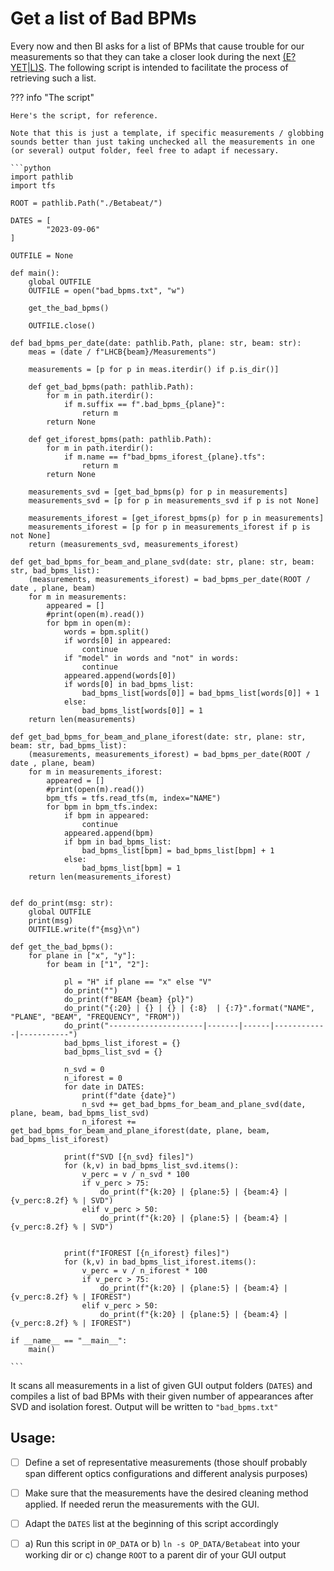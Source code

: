 # Get a list of Bad BPMs

Every now and then BI asks for a list of BPMs that cause trouble for our measurements so that they can take a closer look during the next [(E?YET|L)S](https://regex101.com/r/ShN5hC/3).
The following script is intended to facilitate the process of retrieving such a list.

??? info "The script"

    Here's the script, for reference.

    Note that this is just a template, if specific measurements / globbing sounds better than just taking unchecked all the measurements in one (or several) output folder, feel free to adapt if necessary.

    ```python
    import pathlib
    import tfs

    ROOT = pathlib.Path("./Betabeat/")

    DATES = [
            "2023-09-06"
    ]

    OUTFILE = None

    def main():
        global OUTFILE
        OUTFILE = open("bad_bpms.txt", "w")

        get_the_bad_bpms()

        OUTFILE.close()

    def bad_bpms_per_date(date: pathlib.Path, plane: str, beam: str):
        meas = (date / f"LHCB{beam}/Measurements")

        measurements = [p for p in meas.iterdir() if p.is_dir()]

        def get_bad_bpms(path: pathlib.Path):
            for m in path.iterdir():
                if m.suffix == f".bad_bpms_{plane}":
                    return m
            return None

        def get_iforest_bpms(path: pathlib.Path):
            for m in path.iterdir():
                if m.name == f"bad_bpms_iforest_{plane}.tfs":
                    return m
            return None

        measurements_svd = [get_bad_bpms(p) for p in measurements]
        measurements_svd = [p for p in measurements_svd if p is not None]

        measurements_iforest = [get_iforest_bpms(p) for p in measurements]
        measurements_iforest = [p for p in measurements_iforest if p is not None]
        return (measurements_svd, measurements_iforest)

    def get_bad_bpms_for_beam_and_plane_svd(date: str, plane: str, beam: str, bad_bpms_list):
        (measurements, measurements_iforest) = bad_bpms_per_date(ROOT / date , plane, beam)
        for m in measurements:
            appeared = []
            #print(open(m).read())
            for bpm in open(m):
                words = bpm.split()
                if words[0] in appeared:
                    continue
                if "model" in words and "not" in words:
                    continue
                appeared.append(words[0])
                if words[0] in bad_bpms_list:
                    bad_bpms_list[words[0]] = bad_bpms_list[words[0]] + 1
                else:
                    bad_bpms_list[words[0]] = 1
        return len(measurements)

    def get_bad_bpms_for_beam_and_plane_iforest(date: str, plane: str, beam: str, bad_bpms_list):
        (measurements, measurements_iforest) = bad_bpms_per_date(ROOT / date , plane, beam)
        for m in measurements_iforest:
            appeared = []
            #print(open(m).read())
            bpm_tfs = tfs.read_tfs(m, index="NAME")
            for bpm in bpm_tfs.index:
                if bpm in appeared:
                    continue
                appeared.append(bpm)
                if bpm in bad_bpms_list:
                    bad_bpms_list[bpm] = bad_bpms_list[bpm] + 1
                else:
                    bad_bpms_list[bpm] = 1
        return len(measurements_iforest)


    def do_print(msg: str):
        global OUTFILE
        print(msg)
        OUTFILE.write(f"{msg}\n")

    def get_the_bad_bpms():
        for plane in ["x", "y"]:
            for beam in ["1", "2"]:

                pl = "H" if plane == "x" else "V"
                do_print("")
                do_print(f"BEAM {beam} {pl}")
                do_print("{:20} | {} | {} | {:8}  | {:7}".format("NAME", "PLANE", "BEAM", "FREQUENCY", "FROM"))
                do_print("---------------------|-------|------|------------|-----------")
                bad_bpms_list_iforest = {}
                bad_bpms_list_svd = {}

                n_svd = 0
                n_iforest = 0
                for date in DATES:
                    print(f"date {date}")
                    n_svd += get_bad_bpms_for_beam_and_plane_svd(date, plane, beam, bad_bpms_list_svd)
                    n_iforest += get_bad_bpms_for_beam_and_plane_iforest(date, plane, beam, bad_bpms_list_iforest)

                print(f"SVD [{n_svd} files]")
                for (k,v) in bad_bpms_list_svd.items():
                    v_perc = v / n_svd * 100
                    if v_perc > 75:
                        do_print(f"{k:20} | {plane:5} | {beam:4} | {v_perc:8.2f} % | SVD")
                    elif v_perc > 50:
                        do_print(f"{k:20} | {plane:5} | {beam:4} | {v_perc:8.2f} % | SVD")


                print(f"IFOREST [{n_iforest} files]")
                for (k,v) in bad_bpms_list_iforest.items():
                    v_perc = v / n_iforest * 100
                    if v_perc > 75:
                        do_print(f"{k:20} | {plane:5} | {beam:4} | {v_perc:8.2f} % | IFOREST")
                    elif v_perc > 50:
                        do_print(f"{k:20} | {plane:5} | {beam:4} | {v_perc:8.2f} % | IFOREST")

    if __name__ == "__main__":
        main()

    ```

It scans all measurements in a list of given GUI output folders (`DATES`) and compiles a list of bad BPMs with their given number of appearances after SVD and isolation forest.
Output will be written to `"bad_bpms.txt"`

## Usage:
- [ ] Define a set of representative measurements (those shoulf probably span different optics configurations and different analysis purposes)
- [ ] Make sure that the measurements have the desired cleaning method applied.
      If needed rerun the measurements with the GUI.
- [ ] Adapt the `DATES` list at the beginning of this script accordingly
- [ ] a) Run this script in `OP_DATA` or
      b) `ln -s OP_DATA/Betabeat` into your working dir or
      c) change `ROOT` to a parent dir of your GUI output

